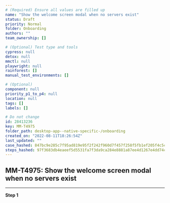 ```yaml
---
# (Required) Ensure all values are filled up
name: "Show the welcome screen modal when no servers exist"
status: Draft
priority: Normal
folder: Onboarding
authors: ""
team_ownership: []

# (Optional) Test type and tools
cypress: null
detox: null
mmctl: null
playwright: null
rainforest: []
manual_test_environments: []

# (Optional)
component: null
priority_p1_to_p4: null
location: null
tags: []
labels: []

# Do not change
id: 28413236
key: MM-T4975
folder_path: desktop-app--native-specific-/onboarding
created_on: "2022-08-11T18:26:54Z"
last_updated: ""
case_hashed: 847bc9e285c7f95ad819e95f2f242f960d7f457f258f5fb1ef205f4c5c3b07f917d1b3e90c4e8874fb2474a1513538f9
steps_hashed: 97f3683db4eaeef5d5531fa7f3da9ca284e8881a87ee4d1267e4dd74c6ed9f072f466751c3066801a655928ba03982d3
---
```


## MM-T4975: Show the welcome screen modal when no servers exist

---

**Step 1**
